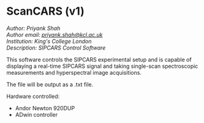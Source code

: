 # ScanCARS (v1)
*Author: Priyank Shah* <br />
*Author email: priyank.shah@kcl.ac.uk* <br />
*Institution: King's College London* <br />
*Description: SIPCARS Control Software*

This software controls the SIPCARS experimental setup and is capable of 
displaying a real-time SIPCARS signal and taking single-scan spectroscopic 
measurements and hyperspectral image acquisitions.

The file will be output as a .txt file.

Hardware controlled:
+ Andor Newton 920DUP
+ ADwin controller
